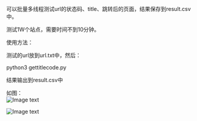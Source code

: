 可以批量多线程测试url的状态码、title、跳转后的页面，结果保存到result.csv中。  

测试1W个站点，需要时间不到10分钟。  

使用方法：

测试的url放到url.txt中，然后：

python3 gettitlecode.py

结果输出到result.csv中  

如图：  
![Image text](https://github.com/doulicau/urlgettitlecode/blob/master/1.jpg)  

![Image text](https://github.com/doulicau/urlgettitlecode/blob/master/2.jpg)


